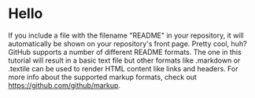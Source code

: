 Hello
=====
If you include a file with the filename "README" in your repository, it will automatically be shown on your repository's front page. Pretty cool, huh? GitHub supports a number of different README formats. The one in this tutorial will result in a basic text file but other formats like .markdown or .textile can be used to render HTML content like links and headers. For more info about the supported markup formats, check out https://github.com/github/markup.
